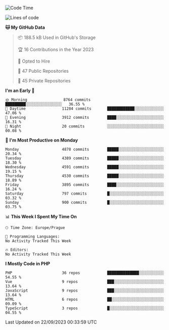 <!--START_SECTION:waka-->
![Code Time](http://img.shields.io/badge/Code%20Time-1%2C583%20hrs%2058%20mins-blue)

![Lines of code](https://img.shields.io/badge/From%20Hello%20World%20I%27ve%20Written-7.8%20million%20lines%20of%20code-blue)

**🐱 My GitHub Data** 

> 📦 188.5 kB Used in GitHub's Storage 
 > 
> 🏆 16 Contributions in the Year 2023
 > 
> 💼 Opted to Hire
 > 
> 📜 47 Public Repositories 
 > 
> 🔑 45 Private Repositories 
 > 
**I'm an Early 🐤** 

```text
🌞 Morning                8764 commits        █████████░░░░░░░░░░░░░░░░   36.55 % 
🌆 Daytime                11284 commits       ████████████░░░░░░░░░░░░░   47.06 % 
🌃 Evening                3912 commits        ████░░░░░░░░░░░░░░░░░░░░░   16.31 % 
🌙 Night                  20 commits          ░░░░░░░░░░░░░░░░░░░░░░░░░   00.08 % 
```
📅 **I'm Most Productive on Monday** 

```text
Monday                   4878 commits        █████░░░░░░░░░░░░░░░░░░░░   20.34 % 
Tuesday                  4389 commits        █████░░░░░░░░░░░░░░░░░░░░   18.30 % 
Wednesday                4591 commits        █████░░░░░░░░░░░░░░░░░░░░   19.15 % 
Thursday                 4530 commits        █████░░░░░░░░░░░░░░░░░░░░   18.89 % 
Friday                   3895 commits        ████░░░░░░░░░░░░░░░░░░░░░   16.24 % 
Saturday                 797 commits         █░░░░░░░░░░░░░░░░░░░░░░░░   03.32 % 
Sunday                   900 commits         █░░░░░░░░░░░░░░░░░░░░░░░░   03.75 % 
```


📊 **This Week I Spent My Time On** 

```text
🕑︎ Time Zone: Europe/Prague

💬 Programming Languages: 
No Activity Tracked This Week

🔥 Editors: 
No Activity Tracked This Week
```

**I Mostly Code in PHP** 

```text
PHP                      36 repos            ██████████████░░░░░░░░░░░   54.55 % 
Vue                      9 repos             ███░░░░░░░░░░░░░░░░░░░░░░   13.64 % 
JavaScript               9 repos             ███░░░░░░░░░░░░░░░░░░░░░░   13.64 % 
HTML                     6 repos             ██░░░░░░░░░░░░░░░░░░░░░░░   09.09 % 
TypeScript               3 repos             █░░░░░░░░░░░░░░░░░░░░░░░░   04.55 % 
```




 Last Updated on 22/09/2023 00:33:59 UTC
<!--END_SECTION:waka-->
<!--
**AlexKratky/AlexKratky** is a ✨ _special_ ✨ repository because its `README.md` (this file) appears on your GitHub profile.

Here are some ideas to get you started:

- 🔭 I’m currently working on ...
- 🌱 I’m currently learning ...
- 👯 I’m looking to collaborate on ...
- 🤔 I’m looking for help with ...
- 💬 Ask me about ...
- 📫 How to reach me: ...
- 😄 Pronouns: ...
- ⚡ Fun fact: ...
-->
